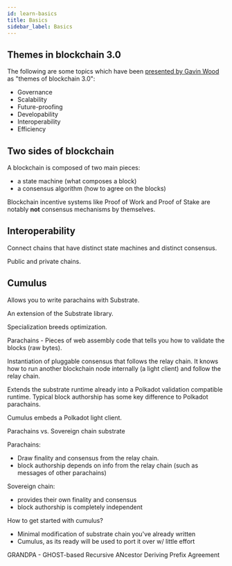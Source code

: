 ```yaml
---
id: learn-basics
title: Basics
sidebar_label: Basics
---
```


## Themes in blockchain 3.0

The following are some topics which have been [presented by Gavin Wood](https://slides.com/paritytech/polkadot-governance#/1) as "themes of blockchain 3.0":

- Governance
- Scalability
- Future-proofing
- Developability
- Interoperability
- Efficiency

## Two sides of blockchain

A blockchain is composed of two main pieces:

 - a state machine (what composes a block)
 - a consensus algorithm (how to agree on the blocks)

Blockchain incentive systems like Proof of Work and Proof of
Stake are notably **not** consensus mechanisms by themselves.

## Interoperability

Connect chains that have distinct state machines and distinct
consensus.

Public and private chains.

## Cumulus

Allows you to write parachains with Substrate.

An extension of the Substrate library.

Specialization breeds optimization.

Parachains - Pieces of web assembly code that tells you
how to validate the blocks (raw bytes).

Instantiation of pluggable consensus that follows the relay chain.
It knows how to run another blockchain node internally (a light client) and follow
the relay chain.

Extends the substrate runtime already into a Polkadot validation
compatible runtime. Typical block authorship has some key difference
to Polkadot parachains.

Cumulus embeds a Polkadot light client.

Parachains vs. Sovereign chain substrate

Parachains:

 - Draw finality and consensus from the relay chain.
 - block authorship depends on info from the relay chain (such as messages of other parachains)

Sovereign chain:

 - provides their own finality and consensus
 - block authorship is completely independent

How to get started with cumulus?

 - Minimal modification of substrate chain you've already written
 - Cumulus, as its ready will be used to port it over w/ little effort

GRANDPA - GHOST-based Recursive ANcestor Deriving Prefix Agreement
